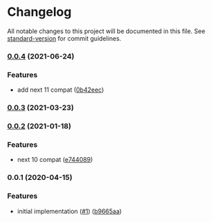 # Changelog

All notable changes to this project will be documented in this file. See [standard-version](https://github.com/conventional-changelog/standard-version) for commit guidelines.

### [0.0.4](https://github.com/moxystudio/next-seo/compare/v0.0.3...v0.0.4) (2021-06-24)


### Features

* add  next 11 compat ([0b42eec](https://github.com/moxystudio/next-seo/commit/0b42eec2846f39313a521c94f67829092f45a23d))

### [0.0.3](https://github.com/moxystudio/next-seo/compare/v0.0.2...v0.0.3) (2021-03-23)

### [0.0.2](https://github.com/moxystudio/next-seo/compare/v0.0.1...v0.0.2) (2021-01-18)


### Features

* next 10 compat ([e744089](https://github.com/moxystudio/next-seo/commit/e74408990c3279537f2bf20cf4ae74b7bc77941b))

### 0.0.1 (2020-04-15)


### Features

* initial implementation ([#1](https://github.com/moxystudio/next-seo/issues/1)) ([b9665aa](https://github.com/moxystudio/next-seo/commit/b9665aa39d50edcbc7300ce2a1e5256537d08924))
